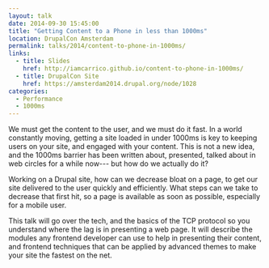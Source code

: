 ```yaml
---
layout: talk
date: 2014-09-30 15:45:00
title: "Getting Content to a Phone in less than 1000ms"
location: DrupalCon Amsterdam
permalink: talks/2014/content-to-phone-in-1000ms/
links:
  - title: Slides
    href: http://iamcarrico.github.io/content-to-phone-in-1000ms/
  - title: DrupalCon Site
    href: https://amsterdam2014.drupal.org/node/1028
categories:
  - Performance
  - 1000ms
---
```


We must get the content to the user, and we must do it fast. In a world constantly moving, getting a site loaded in under 1000ms is key to keeping users on your site, and engaged with your content. This is not a new idea, and the 1000ms barrier has been written about, presented, talked about in web circles for a while now--- but how do we actually do it?

Working on a Drupal site, how can we decrease bloat on a page, to get our site delivered to the user quickly and efficiently. What steps can we take to decrease that first hit, so a page is available as soon as possible, especially for a mobile user.

This talk will go over the tech, and the basics of the TCP protocol so you understand where the lag is in presenting a web page. It will describe the modules any frontend developer can use to help in presenting their content, and frontend techniques that can be applied by advanced themes to make your site the fastest on the net.
